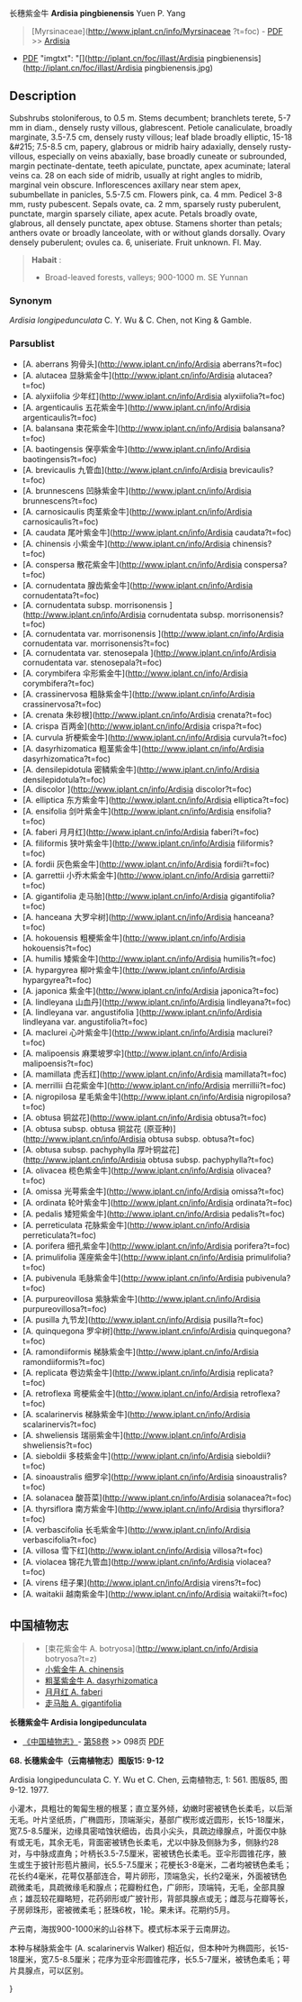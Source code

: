 长穗紫金牛 **Ardisia pingbienensis** Yuen P. Yang

> [Myrsinaceae](http://www.iplant.cn/info/Myrsinaceae ?t=foc) - [PDF](http://iplant.cn/foc/pdf/Myrsinaceae.pdf) >> [Ardisia](http://www.iplant.cn/info/Ardisia?t=foc)

 - [PDF](http://www.iplant.cn/foc/pdf/Ardisia.pdf)
  "imgtxt": "[](http://iplant.cn/foc/illast/Ardisia pingbienensis](http://iplant.cn/foc/illast/Ardisia pingbienensis.jpg)

## Description

Subshrubs stoloniferous, to 0.5 m. Stems decumbent; branchlets terete, 5-7 mm in diam., densely rusty villous, glabrescent. Petiole canaliculate, broadly marginate, 3.5-7.5 cm, densely rusty villous; leaf blade broadly elliptic, 15-18 &amp;#215; 7.5-8.5 cm, papery, glabrous or midrib hairy adaxially, densely rusty-villous, especially on veins abaxially, base broadly cuneate or subrounded, margin pectinate-dentate, teeth apiculate, punctate, apex acuminate; lateral veins ca. 28 on each side of midrib, usually at right angles to midrib, marginal vein obscure. Inflorescences axillary near stem apex, subumbellate in panicles, 5.5-7.5 cm. Flowers pink, ca. 4 mm. Pedicel 3-8 mm, rusty pubescent. Sepals ovate, ca. 2 mm, sparsely rusty puberulent, punctate, margin sparsely ciliate, apex acute. Petals broadly ovate, glabrous, all densely punctate, apex obtuse. Stamens shorter than petals; anthers ovate or broadly lanceolate, with or without glands dorsally. Ovary densely puberulent; ovules ca. 6, uniseriate. Fruit unknown. Fl. May.

> **Habait** : 
>* Broad-leaved forests, valleys; 900-1000 m. SE Yunnan

### Synonym
*Ardisia longipedunculata* C. Y. Wu & C. Chen, not King & Gamble.

### Parsublist

* [A.  aberrans  狗骨头](http://www.iplant.cn/info/Ardisia aberrans?t=foc)
* [A.  alutacea  显脉紫金牛](http://www.iplant.cn/info/Ardisia alutacea?t=foc)
* [A.  alyxiifolia  少年红](http://www.iplant.cn/info/Ardisia alyxiifolia?t=foc)
* [A.  argenticaulis  五花紫金牛](http://www.iplant.cn/info/Ardisia argenticaulis?t=foc)
* [A.  balansana  束花紫金牛](http://www.iplant.cn/info/Ardisia balansana?t=foc)
* [A.  baotingensis  保亭紫金牛](http://www.iplant.cn/info/Ardisia baotingensis?t=foc)
* [A.  brevicaulis  九管血](http://www.iplant.cn/info/Ardisia brevicaulis?t=foc)
* [A.  brunnescens  凹脉紫金牛](http://www.iplant.cn/info/Ardisia brunnescens?t=foc)
* [A.  carnosicaulis  肉茎紫金牛](http://www.iplant.cn/info/Ardisia carnosicaulis?t=foc)
* [A.  caudata  尾叶紫金牛](http://www.iplant.cn/info/Ardisia caudata?t=foc)
* [A.  chinensis  小紫金牛](http://www.iplant.cn/info/Ardisia chinensis?t=foc)
* [A.  conspersa  散花紫金牛](http://www.iplant.cn/info/Ardisia conspersa?t=foc)
* [A.  cornudentata  腺齿紫金牛](http://www.iplant.cn/info/Ardisia cornudentata?t=foc)
* [A.  cornudentata subsp. morrisonensis  ](http://www.iplant.cn/info/Ardisia cornudentata subsp. morrisonensis?t=foc)
* [A.  cornudentata var. morrisonensis  ](http://www.iplant.cn/info/Ardisia cornudentata var. morrisonensis?t=foc)
* [A.  cornudentata var. stenosepala  ](http://www.iplant.cn/info/Ardisia cornudentata var. stenosepala?t=foc)
* [A.  corymbifera  伞形紫金牛](http://www.iplant.cn/info/Ardisia corymbifera?t=foc)
* [A.  crassinervosa  粗脉紫金牛](http://www.iplant.cn/info/Ardisia crassinervosa?t=foc)
* [A.  crenata  朱砂根](http://www.iplant.cn/info/Ardisia crenata?t=foc)
* [A.  crispa  百两金](http://www.iplant.cn/info/Ardisia crispa?t=foc)
* [A.  curvula  折梗紫金牛](http://www.iplant.cn/info/Ardisia curvula?t=foc)
* [A.  dasyrhizomatica  粗茎紫金牛](http://www.iplant.cn/info/Ardisia dasyrhizomatica?t=foc)
* [A.  densilepidotula  密鳞紫金牛](http://www.iplant.cn/info/Ardisia densilepidotula?t=foc)
* [A.  discolor  ](http://www.iplant.cn/info/Ardisia discolor?t=foc)
* [A.  elliptica  东方紫金牛](http://www.iplant.cn/info/Ardisia elliptica?t=foc)
* [A.  ensifolia  剑叶紫金牛](http://www.iplant.cn/info/Ardisia ensifolia?t=foc)
* [A.  faberi  月月红](http://www.iplant.cn/info/Ardisia faberi?t=foc)
* [A.  filiformis  狭叶紫金牛](http://www.iplant.cn/info/Ardisia filiformis?t=foc)
* [A.  fordii  灰色紫金牛](http://www.iplant.cn/info/Ardisia fordii?t=foc)
* [A.  garrettii  小乔木紫金牛](http://www.iplant.cn/info/Ardisia garrettii?t=foc)
* [A.  gigantifolia  走马胎](http://www.iplant.cn/info/Ardisia gigantifolia?t=foc)
* [A.  hanceana  大罗伞树](http://www.iplant.cn/info/Ardisia hanceana?t=foc)
* [A.  hokouensis  粗梗紫金牛](http://www.iplant.cn/info/Ardisia hokouensis?t=foc)
* [A.  humilis  矮紫金牛](http://www.iplant.cn/info/Ardisia humilis?t=foc)
* [A.  hypargyrea  柳叶紫金牛](http://www.iplant.cn/info/Ardisia hypargyrea?t=foc)
* [A.  japonica  紫金牛](http://www.iplant.cn/info/Ardisia japonica?t=foc)
* [A.  lindleyana  山血丹](http://www.iplant.cn/info/Ardisia lindleyana?t=foc)
* [A.  lindleyana var. angustifolia  ](http://www.iplant.cn/info/Ardisia lindleyana var. angustifolia?t=foc)
* [A.  maclurei  心叶紫金牛](http://www.iplant.cn/info/Ardisia maclurei?t=foc)
* [A.  malipoensis  麻栗坡罗伞](http://www.iplant.cn/info/Ardisia malipoensis?t=foc)
* [A.  mamillata  虎舌红](http://www.iplant.cn/info/Ardisia mamillata?t=foc)
* [A.  merrillii  白花紫金牛](http://www.iplant.cn/info/Ardisia merrillii?t=foc)
* [A.  nigropilosa  星毛紫金牛](http://www.iplant.cn/info/Ardisia nigropilosa?t=foc)
* [A.  obtusa  铜盆花](http://www.iplant.cn/info/Ardisia obtusa?t=foc)
* [A.  obtusa subsp. obtusa  铜盆花 (原亚种)](http://www.iplant.cn/info/Ardisia obtusa subsp. obtusa?t=foc)
* [A.  obtusa subsp. pachyphylla  厚叶铜盆花](http://www.iplant.cn/info/Ardisia obtusa subsp. pachyphylla?t=foc)
* [A.  olivacea  榄色紫金牛](http://www.iplant.cn/info/Ardisia olivacea?t=foc)
* [A.  omissa  光萼紫金牛](http://www.iplant.cn/info/Ardisia omissa?t=foc)
* [A.  ordinata  轮叶紫金牛](http://www.iplant.cn/info/Ardisia ordinata?t=foc)
* [A.  pedalis  矮短紫金牛](http://www.iplant.cn/info/Ardisia pedalis?t=foc)
* [A.  perreticulata  花脉紫金牛](http://www.iplant.cn/info/Ardisia perreticulata?t=foc)
* [A.  porifera  细孔紫金牛](http://www.iplant.cn/info/Ardisia porifera?t=foc)
* [A.  primulifolia  莲座紫金牛](http://www.iplant.cn/info/Ardisia primulifolia?t=foc)
* [A.  pubivenula  毛脉紫金牛](http://www.iplant.cn/info/Ardisia pubivenula?t=foc)
* [A.  purpureovillosa  紫脉紫金牛](http://www.iplant.cn/info/Ardisia purpureovillosa?t=foc)
* [A.  pusilla  九节龙](http://www.iplant.cn/info/Ardisia pusilla?t=foc)
* [A.  quinquegona  罗伞树](http://www.iplant.cn/info/Ardisia quinquegona?t=foc)
* [A.  ramondiiformis  梯脉紫金牛](http://www.iplant.cn/info/Ardisia ramondiiformis?t=foc)
* [A.  replicata  卷边紫金牛](http://www.iplant.cn/info/Ardisia replicata?t=foc)
* [A.  retroflexa  弯梗紫金牛](http://www.iplant.cn/info/Ardisia retroflexa?t=foc)
* [A.  scalarinervis  梯脉紫金牛](http://www.iplant.cn/info/Ardisia scalarinervis?t=foc)
* [A.  shweliensis  瑞丽紫金牛](http://www.iplant.cn/info/Ardisia shweliensis?t=foc)
* [A.  sieboldii  多枝紫金牛](http://www.iplant.cn/info/Ardisia sieboldii?t=foc)
* [A.  sinoaustralis  细罗伞](http://www.iplant.cn/info/Ardisia sinoaustralis?t=foc)
* [A.  solanacea  酸苔菜](http://www.iplant.cn/info/Ardisia solanacea?t=foc)
* [A.  thyrsiflora  南方紫金牛](http://www.iplant.cn/info/Ardisia thyrsiflora?t=foc)
* [A.  verbascifolia  长毛紫金牛](http://www.iplant.cn/info/Ardisia verbascifolia?t=foc)
* [A.  villosa  雪下红](http://www.iplant.cn/info/Ardisia villosa?t=foc)
* [A.  violacea  锦花九管血](http://www.iplant.cn/info/Ardisia violacea?t=foc)
* [A.  virens  纽子果](http://www.iplant.cn/info/Ardisia virens?t=foc)
* [A.  waitakii  越南紫金牛](http://www.iplant.cn/info/Ardisia waitakii?t=foc)

## 中国植物志

> * [束花紫金牛  A.  botryosa](http://www.iplant.cn/info/Ardisia botryosa?t=z)
> * [小紫金牛  A.  chinensis](Ardisia-chinensis-小紫金牛.md)
> * [粗茎紫金牛  A.  dasyrhizomatica](Ardisia-dasyrhizomatica-粗茎紫金牛.md)
> * [月月红  A.  faberi](Ardisia-faberi-月月红.md)
> * [走马胎  A.  gigantifolia](Ardisia-gigantifolia-走马胎.md)

**长穗紫金牛 Ardisia longipedunculata**

* [《中国植物志》](http://www.iplant.cn/frps)- [第58卷](http://www.iplant.cn/frps/vol/58) >> 098页 [PDF](http://www.iplant.cn/frps/pdf/58/098.PDF)

**68. 长穗紫金牛（云南植物志）图版15: 9-12**

Ardisia longipedunculata C. Y. Wu et C. Chen, 云南植物志, 1: 561. 图版85, 图9-12. 1977.

小灌木，具粗壮的匍匐生根的根茎；直立茎外倾，幼嫩时密被锈色长柔毛，以后渐无毛。叶片坚纸质，广椭圆形，顶端渐尖，基部广楔形或近圆形，长15-18厘米，宽7.5-8.5厘米，边缘具密啮蚀状细齿，齿具小尖头，具疏边缘腺点，叶面仅中脉有或无毛，其余无毛，背面密被锈色长柔毛，尤以中脉及侧脉为多，侧脉约28对，与中脉成直角；叶柄长3.5-7.5厘米，密被锈色长柔毛。亚伞形圆锥花序，腋生或生于披针形苞片腋间，长5.5-7.5厘米；花梗长3-8毫米，二者均被锈色柔毛；花长约4毫米，花萼仅基部连合，萼片卵形，顶端急尖，长约2毫米，外面被锈色疏微柔毛，具疏微缘毛和腺点；花瓣粉红色，广卵形，顶端钝，无毛，全部具腺点；雄蕊较花瓣略短，花药卵形或广披针形，背部具腺点或无；雌蕊与花瓣等长，子房卵珠形，密被微柔毛；胚珠6枚，1轮。果未详。花期约5月。

产云南，海拔900-1000米的山谷林下。模式标本采于云南屏边。

本种与梯脉紫金牛 (A. scalarinervis Walker) 相近似，但本种叶为椭圆形，长15-18厘米，宽7.5-8.5厘米；花序为亚伞形圆锥花序，长5.5-7厘米，被锈色柔毛；萼片具腺点，可以区别。

}